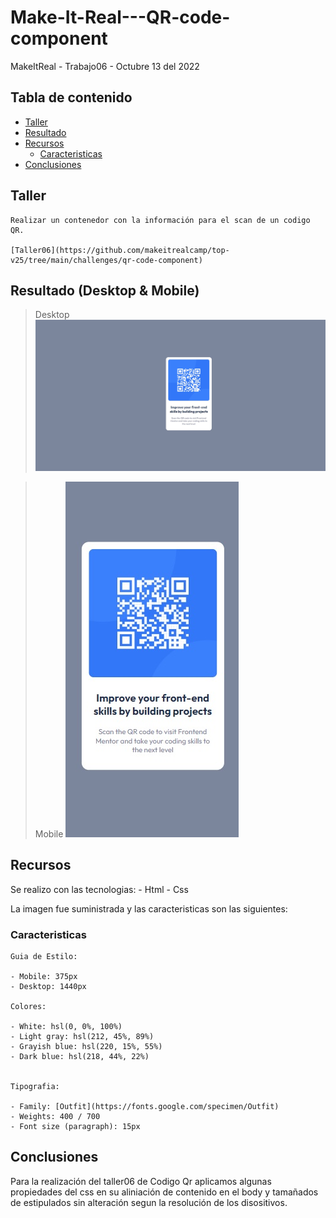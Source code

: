 # Make-It-Real---QR-code-component
MakeItReal - Trabajo06 - Octubre 13 del 2022

## Tabla de contenido

- [Taller](#Taller)
- [Resultado](#Resultado)
- [Recursos](#Recursos)
    - [Caracteristicas](#Caracteristicas)
- [Conclusiones](#Conclusiones)

## Taller
    Realizar un contenedor con la información para el scan de un codigo QR.

    [Taller06](https://github.com/makeitrealcamp/top-v25/tree/main/challenges/qr-code-component)

## Resultado (Desktop & Mobile)

> Desktop
![](./display/desktop-codeQr.jpg)

> Mobile
![](./display/mobile-codeQr.jpg)

## Recursos

Se realizo con las tecnologias:
    - Html
    - Css

La imagen fue suministrada y las caracteristicas son las siguientes:

### Caracteristicas

    Guia de Estilo:

    - Mobile: 375px
    - Desktop: 1440px

    Colores:

    - White: hsl(0, 0%, 100%)
    - Light gray: hsl(212, 45%, 89%)
    - Grayish blue: hsl(220, 15%, 55%)
    - Dark blue: hsl(218, 44%, 22%)


    Tipografia:

    - Family: [Outfit](https://fonts.google.com/specimen/Outfit)
    - Weights: 400 / 700
    - Font size (paragraph): 15px

## Conclusiones

Para la realización del taller06 de Codigo Qr aplicamos algunas propiedades del css en su aliniación de contenido en el body y tamañados de estipulados sin alteración segun la resolución de los disositivos.